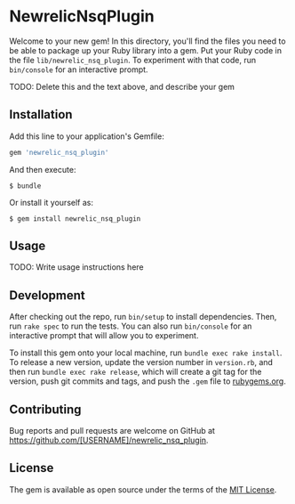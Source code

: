 # NewrelicNsqPlugin

Welcome to your new gem! In this directory, you'll find the files you need to be able to package up your Ruby library into a gem. Put your Ruby code in the file `lib/newrelic_nsq_plugin`. To experiment with that code, run `bin/console` for an interactive prompt.

TODO: Delete this and the text above, and describe your gem

## Installation

Add this line to your application's Gemfile:

```ruby
gem 'newrelic_nsq_plugin'
```

And then execute:

    $ bundle

Or install it yourself as:

    $ gem install newrelic_nsq_plugin

## Usage

TODO: Write usage instructions here

## Development

After checking out the repo, run `bin/setup` to install dependencies. Then, run `rake spec` to run the tests. You can also run `bin/console` for an interactive prompt that will allow you to experiment.

To install this gem onto your local machine, run `bundle exec rake install`. To release a new version, update the version number in `version.rb`, and then run `bundle exec rake release`, which will create a git tag for the version, push git commits and tags, and push the `.gem` file to [rubygems.org](https://rubygems.org).

## Contributing

Bug reports and pull requests are welcome on GitHub at https://github.com/[USERNAME]/newrelic_nsq_plugin.


## License

The gem is available as open source under the terms of the [MIT License](http://opensource.org/licenses/MIT).

